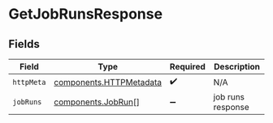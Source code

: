 # GetJobRunsResponse


## Fields

| Field                                                              | Type                                                               | Required                                                           | Description                                                        |
| ------------------------------------------------------------------ | ------------------------------------------------------------------ | ------------------------------------------------------------------ | ------------------------------------------------------------------ |
| `httpMeta`                                                         | [components.HTTPMetadata](../../models/components/httpmetadata.md) | :heavy_check_mark:                                                 | N/A                                                                |
| `jobRuns`                                                          | [components.JobRun](../../models/components/jobrun.md)[]           | :heavy_minus_sign:                                                 | job runs response                                                  |